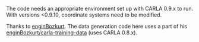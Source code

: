 The code needs an appropriate environment set up with CARLA 0.9.x to run. 
With versions <0.9.10, coordinate systems need to be modified.

Thanks to [enginBozkurt](https://github.com/enginBozkurt). The data generation code here uses a part of his [enginBozkurt/carla-training-data](https://github.com/enginBozkurt/carla-training-data) (uses CARLA 0.8.x).
